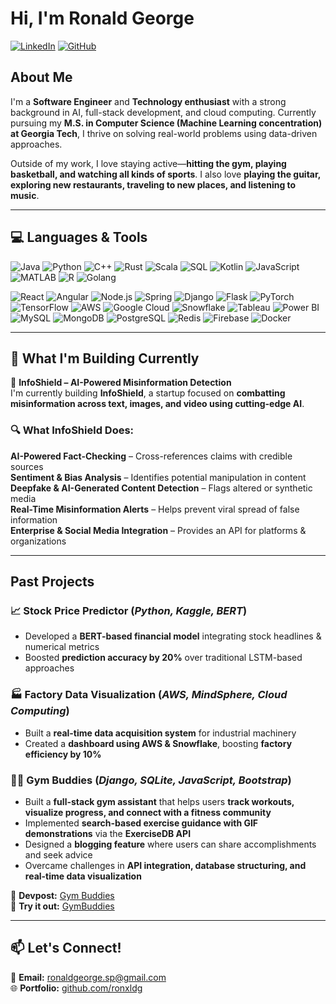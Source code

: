 # Hi, I'm Ronald George  

[![LinkedIn](https://img.shields.io/badge/LinkedIn-ronxldg-blue?logo=linkedin)](https://www.linkedin.com/in/ronxldg/)
[![GitHub](https://img.shields.io/badge/GitHub-ronxldg-black?logo=github)](https://github.com/ronxldg/)

## About Me  

I'm a **Software Engineer** and **Technology enthusiast** with a strong background in AI, full-stack development, and cloud computing. Currently pursuing my **M.S. in Computer Science (Machine Learning concentration) at Georgia Tech**, I thrive on solving real-world problems using data-driven approaches.

Outside of my work, I love staying active—**hitting the gym, playing basketball, and watching all kinds of sports**. I also love **playing the guitar, exploring new restaurants, traveling to new places, and listening to music**.  

---

## 💻 Languages & Tools

![Java](https://img.shields.io/badge/Java-007396?logo=java) ![Python](https://img.shields.io/badge/Python-3776AB?logo=python) ![C++](https://img.shields.io/badge/C%2B%2B-00599C?logo=c%2B%2B) ![Rust](https://img.shields.io/badge/Rust-000000?logo=rust) ![Scala](https://img.shields.io/badge/Scala-DC322F?logo=scala) ![SQL](https://img.shields.io/badge/SQL-4479A1?logo=mysql) ![Kotlin](https://img.shields.io/badge/Kotlin-7F52FF?logo=kotlin) ![JavaScript](https://img.shields.io/badge/JavaScript-F7DF1E?logo=javascript) ![MATLAB](https://img.shields.io/badge/MATLAB-0076A8?logo=matlab) ![R](https://img.shields.io/badge/R-276DC3?logo=r) ![Golang](https://img.shields.io/badge/Golang-00ADD8?logo=go)

![React](https://img.shields.io/badge/React-61DAFB?logo=react) ![Angular](https://img.shields.io/badge/Angular-E23237?logo=angular) ![Node.js](https://img.shields.io/badge/Node.js-339933?logo=node.js) ![Spring](https://img.shields.io/badge/Spring-6DB33F?logo=spring) ![Django](https://img.shields.io/badge/Django-092D1F?logo=django) ![Flask](https://img.shields.io/badge/Flask-000000?logo=flask) ![PyTorch](https://img.shields.io/badge/PyTorch-EE4C2C?logo=pytorch) ![TensorFlow](https://img.shields.io/badge/TensorFlow-FF6F00?logo=tensorflow) ![AWS](https://img.shields.io/badge/AWS-232F3E?logo=amazon-aws) ![Google Cloud](https://img.shields.io/badge/Google%20Cloud-4285F4?logo=google-cloud) ![Snowflake](https://img.shields.io/badge/Snowflake-00B0FF?logo=snowflake) ![Tableau](https://img.shields.io/badge/Tableau-E97627?logo=tableau) ![Power BI](https://img.shields.io/badge/Power%20BI-F2C811?logo=powerbi)
![MySQL](https://img.shields.io/badge/MySQL-4479A1?logo=mysql) ![MongoDB](https://img.shields.io/badge/MongoDB-47A248?logo=mongodb) ![PostgreSQL](https://img.shields.io/badge/PostgreSQL-336791?logo=postgresql) ![Redis](https://img.shields.io/badge/Redis-DC382D?logo=redis) ![Firebase](https://img.shields.io/badge/Firebase-FFCA28?logo=firebase) ![Docker](https://img.shields.io/badge/Docker-2496ED?logo=docker)


---

## 🚀 What I'm Building Currently  

🔹 **InfoShield – AI-Powered Misinformation Detection**  
I'm currently building **InfoShield**, a startup focused on **combatting misinformation across text, images, and video using cutting-edge AI**.  

### 🔍 What InfoShield Does:  
**AI-Powered Fact-Checking** – Cross-references claims with credible sources  
**Sentiment & Bias Analysis** – Identifies potential manipulation in content  
**Deepfake & AI-Generated Content Detection** – Flags altered or synthetic media  
**Real-Time Misinformation Alerts** – Helps prevent viral spread of false information  
**Enterprise & Social Media Integration** – Provides an API for platforms & organizations  

---

## Past Projects  

### 📈 **Stock Price Predictor** (*Python, Kaggle, BERT*)  
- Developed a **BERT-based financial model** integrating stock headlines & numerical metrics  
- Boosted **prediction accuracy by 20%** over traditional LSTM-based approaches  

### 🏭 **Factory Data Visualization** (*AWS, MindSphere, Cloud Computing*)  
- Built a **real-time data acquisition system** for industrial machinery  
- Created a **dashboard using AWS & Snowflake**, boosting **factory efficiency by 10%**

### 🏋️‍♂️ **Gym Buddies** (*Django, SQLite, JavaScript, Bootstrap*)  
- Built a **full-stack gym assistant** that helps users **track workouts, visualize progress, and connect with a fitness community**  
- Implemented **search-based exercise guidance with GIF demonstrations** via the **ExerciseDB API**  
- Designed a **blogging feature** where users can share accomplishments and seek advice  
- Overcame challenges in **API integration, database structuring, and real-time data visualization**  

🔗 **Devpost:** [Gym Buddies](https://devpost.com/software/gym-buddies)  
🔗 **Try it out:** [GymBuddies](http://gymbuddiesinc.herokuapp.com)

---

## 📫 Let's Connect!  

📧 **Email:** [ronaldgeorge.sp@gmail.com](mailto:ronaldgeorge.sp@gmail.com)  
🌐 **Portfolio:** [github.com/ronxldg](https://github.com/ronxldg)  

